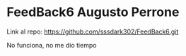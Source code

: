 # FeedBack6 Augusto Perrone

Link al repo: https://github.com/sssdark302/FeedBack6.git

No funciona, no me dio tiempo